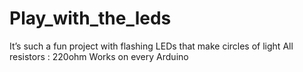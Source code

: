 # Play_with_the_leds
It’s such a fun project with flashing LEDs that make circles of light
 All resistors : 220ohm
Works on every Arduino
